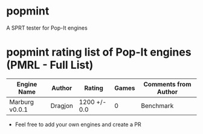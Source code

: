 # popmint
 A SPRT tester for Pop-It engines
# popmint rating list of Pop-It engines (PMRL - Full List)
| Engine Name        | Author              | Rating             | Games          | Comments from Author        |
|--------------------|---------------------|--------------------|----------------|-----------------------------|
| Marburg v0.0.1     | Dragjon             | 1200 +/- 0.0       | 0              | Benchmark                   |
* Feel free to add your own engines and create a PR
